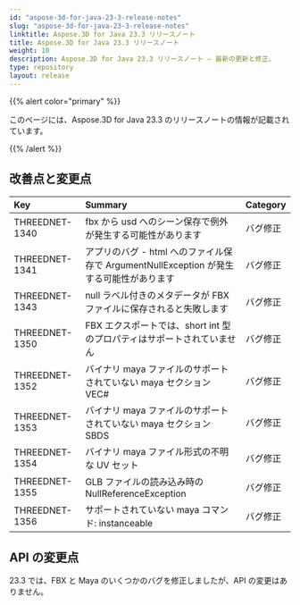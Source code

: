 ```yaml
---
id: "aspose-3d-for-java-23-3-release-notes"
slug: "aspose-3d-for-java-23-3-release-notes"
linktitle: Aspose.3D for Java 23.3 リリースノート
title: Aspose.3D for Java 23.3 リリースノート
weight: 10
description: Aspose.3D for Java 23.3 リリースノート – 最新の更新と修正。
type: repository
layout: release
---
```


{{% alert color="primary" %}}

このページには、Aspose.3D for Java 23.3 のリリースノートの情報が記載されています。

{{% /alert %}}
## **改善点と変更点**

|**Key**|**Summary**|**Category**|
| :- | :- | :- |
| THREEDNET-1340 | fbx から usd へのシーン保存で例外が発生する可能性があります | バグ修正 |
| THREEDNET-1341 | アプリのバグ - html へのファイル保存で ArgumentNullException が発生する可能性があります | バグ修正 |
| THREEDNET-1343 | null ラベル付きのメタデータが FBX ファイルに保存されると失敗します | バグ修正 |
| THREEDNET-1350 | FBX エクスポートでは、short int 型のプロパティはサポートされていません | バグ修正 |
| THREEDNET-1352 | バイナリ maya ファイルのサポートされていない maya セクション VEC# | バグ修正 |
| THREEDNET-1353 | バイナリ maya ファイルのサポートされていない maya セクション SBDS | バグ修正 |
| THREEDNET-1354 | バイナリ maya ファイル形式の不明な UV セット | バグ修正 |
| THREEDNET-1355 | GLB ファイルの読み込み時の NullReferenceException | バグ修正 |
| THREEDNET-1356 | サポートされていない maya コマンド: instanceable | バグ修正 |


## API の変更点 ##

23.3 では、FBX と Maya のいくつかのバグを修正しましたが、API の変更はありません。